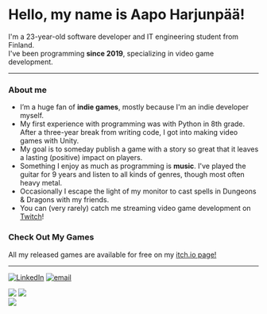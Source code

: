 # Hello, my name is Aapo Harjunpää!

I'm a 23-year-old software developer and IT engineering student from Finland.  
I've been programming **since 2019**, specializing in video game development.

---
### About me
- I’m a huge fan of **indie games**, mostly because I'm an indie developer myself.
- My first experience with programming was with Python in 8th grade. After a three-year break from writing code, I got into making video games with Unity.
- My goal is to someday publish a game with a story so great that it leaves a lasting (positive) impact on players.
- Something I enjoy as much as programming is **music**. I've played the guitar for 9 years and listen to all kinds of genres, though most often heavy metal.
- Occasionally I escape the light of my monitor to cast spells in Dungeons & Dragons with my friends.
- You can (very rarely) catch me streaming video game development on [Twitch](https://www.twitch.tv/iamaaven)!


### Check Out My Games
All my released games are available for free on my [itch.io page!](https://iamaaven.itch.io/)

---
[![LinkedIn](https://img.shields.io/badge/LinkedIn-%230077B5.svg?logo=linkedin&logoColor=white)](https://linkedin.com/in/aapo-harjunpää) [![email](https://img.shields.io/badge/Email-D14836?logo=gmail&logoColor=white)](mailto:a.harjunpaa02@gmail.com)

![](https://github-readme-stats.vercel.app/api?username=iamaaven&theme=github_dark&hide_border=true&include_all_commits=true&count_private=true)
![](https://github-readme-stats.vercel.app/api/top-langs/?username=iamaaven&theme=github_dark&hide_border=true&include_all_commits=true&count_private=true&layout=compact)<br/>
![](https://github-readme-streak-stats.herokuapp.com/?user=iamaaven&theme=github_dark&hide_border=true)<br/>

<!-- Proudly created with GPRM ( https://gprm.itsvg.in ) -->
